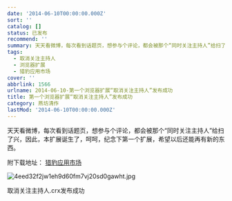 ```yaml
---
date: '2014-06-10T00:00:00.000Z'
sort: ''
catalog: []
status: 已发布
recommend: ''
summary: 天天看微博，每次看到话题页，想参与个评论，都会被那个“同时关注主持人”给扫了兴，因此，本扩展诞生了，呵呵，纪念下第一个扩展，希望以后还能再有新的东西。
tags:
  - 取消关注主持人
  - 浏览器扩展
  - 猎豹应用市场
cover: ''
abbrlink: 1566
urlname: 2014-06-10-第一个浏览器扩展“取消关注主持人”发布成功
title: 第一个浏览器扩展“取消关注主持人”发布成功
category: 燕坊清作
lastMod: '2014-06-10T00:00:00.000Z'
---
```


天天看微博，每次看到话题页，想参与个评论，都会被那个“同时关注主持人”给扫了兴，因此，本扩展诞生了，呵呵，纪念下第一个扩展，希望以后还能再有新的东西。


附下载地址： [猎豹应用市场](http://store.liebao.cn/top.html?type=recent#!pfakpoeogiocaaamlpaccgknggjdignp)


![4eed32f2jw1eh9d60fm7vj20sd0gawht.jpg](http://ww4.sinaimg.cn/large/4eed32f2jw1eh9d60fm7vj20sd0gawht.jpg)


取消关注主持人.crx发布成功

